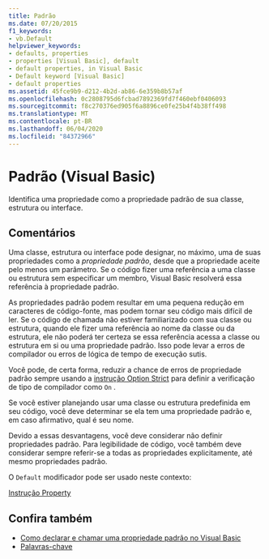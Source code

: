 ```yaml
---
title: Padrão
ms.date: 07/20/2015
f1_keywords:
- vb.Default
helpviewer_keywords:
- defaults, properties
- properties [Visual Basic], default
- default properties, in Visual Basic
- Default keyword [Visual Basic]
- default properties
ms.assetid: 45fce9b9-d212-4b2d-ab86-6e359b8b57af
ms.openlocfilehash: 0c2808795d6fcbad7892369fd7f460ebf0406093
ms.sourcegitcommit: f8c270376ed905f6a8896ce0fe25b4f4b38ff498
ms.translationtype: MT
ms.contentlocale: pt-BR
ms.lasthandoff: 06/04/2020
ms.locfileid: "84372966"
---
```

# <a name="default-visual-basic"></a>Padrão (Visual Basic)
Identifica uma propriedade como a propriedade padrão de sua classe, estrutura ou interface.  
  
## <a name="remarks"></a>Comentários  
 Uma classe, estrutura ou interface pode designar, no máximo, uma de suas propriedades como a *propriedade padrão*, desde que a propriedade aceite pelo menos um parâmetro. Se o código fizer uma referência a uma classe ou estrutura sem especificar um membro, Visual Basic resolverá essa referência à propriedade padrão.  
  
 As propriedades padrão podem resultar em uma pequena redução em caracteres de código-fonte, mas podem tornar seu código mais difícil de ler. Se o código de chamada não estiver familiarizado com sua classe ou estrutura, quando ele fizer uma referência ao nome da classe ou da estrutura, ele não poderá ter certeza se essa referência acessa a classe ou estrutura em si ou uma propriedade padrão. Isso pode levar a erros de compilador ou erros de lógica de tempo de execução sutis.  
  
 Você pode, de certa forma, reduzir a chance de erros de propriedade padrão sempre usando a [instrução Option Strict](../statements/option-strict-statement.md) para definir a verificação de tipo de compilador como `On` .  
  
 Se você estiver planejando usar uma classe ou estrutura predefinida em seu código, você deve determinar se ela tem uma propriedade padrão e, em caso afirmativo, qual é seu nome.  
  
 Devido a essas desvantagens, você deve considerar não definir propriedades padrão. Para legibilidade de código, você também deve considerar sempre referir-se a todas as propriedades explicitamente, até mesmo propriedades padrão.  
  
 O `Default` modificador pode ser usado neste contexto:  
  
 [Instrução Property](../statements/property-statement.md)  
  
## <a name="see-also"></a>Confira também

- [Como declarar e chamar uma propriedade padrão no Visual Basic](../../programming-guide/language-features/procedures/how-to-declare-and-call-a-default-property.md)
- [Palavras-chave](../keywords/index.md)

